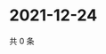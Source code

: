 # 2021-12-24

共 0 条

<!-- BEGIN WEIBO -->
<!-- 最后更新时间 Fri Dec 24 2021 08:51:21 GMT+0800 (China Standard Time) -->

<!-- END WEIBO -->
